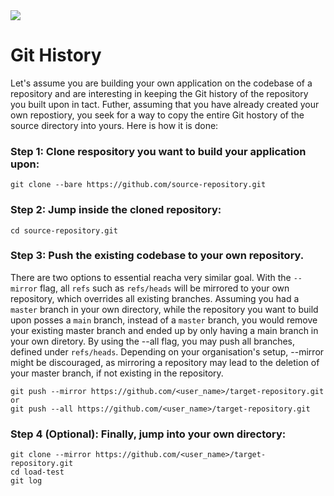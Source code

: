 <!--
date=2022-06-20
topic=Git
-->
<img class='full' src='assets/posts/guides/008_git_history/thumbnail.png'>

# Git History
Let's assume you are building your own application on the codebase of a repository and are interesting in keeping the Git history of the repository you built upon in tact. Futher, assuming that you have already created your own repostiory, you seek for a way to copy the entire Git hostory of the source directory into yours. Here is how it is done:

### Step 1: Clone respository you want to build your application upon:
```TS
git clone --bare https://github.com/source-repository.git
```

### Step 2: Jump inside the cloned repository:
```TS
cd source-repository.git 
```

### Step 3: Push the existing codebase to your own repository. 
There are two options to essential reacha very similar goal. With the <code>--mirror</code> flag, all <code>refs</code> such as <code>refs/heads</code> will be mirrored to your own repository, which overrides all existing branches. Assuming you had a <code>master</code> branch in your own directory, while the repository you want to build upon posses a <code>main</code> branch, instead of a <code>master</code> branch, you would remove your existing master branch and ended up by only having a main branch in your own diretory. By using the --all flag, you may push all branches, defined under <code>refs/heads</code>. Depending on your organisation's setup, --mirror might be discouraged, as mirroring a repository may lead to the deletion of your master branch, if not existing in the repository.
```TS
git push --mirror https://github.com/<user_name>/target-repository.git
or 
git push --all https://github.com/<user_name>/target-repository.git
```

### Step 4 (Optional): Finally, jump into your own directory:
```TS
git clone --mirror https://github.com/<user_name>/target-repository.git
cd load-test
git log
```

